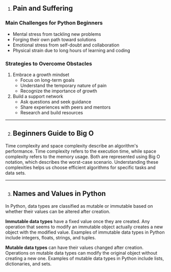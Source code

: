 1. ## Pain and Suffering
### Main Challenges for Python Beginners

- Mental stress from tackling new problems
- Forging their own path toward solutions
- Emotional stress from self-doubt and collaboration
- Physical strain due to long hours of learning and coding

### Strategies to Overcome Obstacles

1. Embrace a growth mindset
   - Focus on long-term goals
   - Understand the temporary nature of pain
   - Recognize the importance of growth
2. Build a support network
   - Ask questions and seek guidance
   - Share experiences with peers and mentors
   - Research and build resources

---

2. ## Beginners Guide to Big O

Time complexity and space complexity describe an algorithm's performance. Time complexity refers to the execution time, while space complexity refers to the memory usage. Both are represented using Big O notation, which describes the worst-case scenario. Understanding these complexities helps us choose efficient algorithms for specific tasks and data sets.

---

3. ## Names and Values in Python

In Python, data types are classified as mutable or immutable based on whether their values can be altered after creation.

**Immutable data types** have a fixed value once they are created. Any operation that seems to modify an immutable object actually creates a new object with the modified value. Examples of immutable data types in Python include integers, floats, strings, and tuples.

**Mutable data types** can have their values changed after creation. Operations on mutable data types can modify the original object without creating a new one. Examples of mutable data types in Python include lists, dictionaries, and sets.
